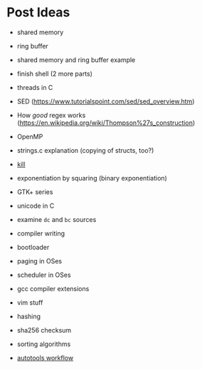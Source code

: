 # Post Ideas
- shared memory
- ring buffer
- shared memory and ring buffer example

- finish shell (2 more parts)
- threads in C
- SED (https://www.tutorialspoint.com/sed/sed_overview.htm)

- How *good* regex works (https://en.wikipedia.org/wiki/Thompson%27s_construction)
- OpenMP
- strings.c explanation (copying of structs, too?)
- [kill](http://www.csl.mtu.edu/cs4411.ck/www/NOTES/signal/kill.html)

- exponentiation by squaring (binary exponentiation)
- GTK+ series
- unicode in C
- examine `dc` and `bc` sources
- compiler writing
- bootloader
- paging in OSes
- scheduler in OSes
- gcc compiler extensions
- vim stuff
- hashing
- sha256 checksum
- sorting algorithms
- [autotools workflow](https://thoughtbot.com/blog/the-magic-behind-configure-make-make-install)
